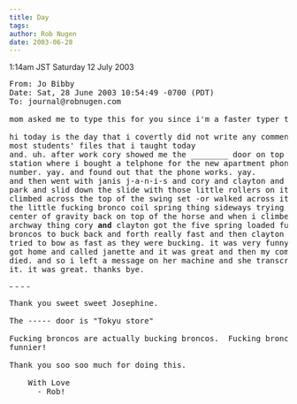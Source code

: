 ```yaml
---
title: Day
tags: 
author: Rob Nugen
date: 2003-06-28
---
```


<p class=date>1:14am JST Saturday 12 July 2003</p>

<pre>
From: Jo Bibby
Date: Sat, 28 June 2003 10:54:49 -0700 (PDT)
To: journal@robnugen.com

mom asked me to type this for you since i'm a faster typer than she.

hi today is the day that i covertly did not write any comments in
most students' files that i taught today
and. uh. after work cory showed me the ________ door on top of hiroshi
station where i bought a telphone for the new apartment phone
number. yay. and found out that the phone works. yay.
and then went with janis j-a-n-i-s and cory and clayton and mike to a
park and slid down the slide with those little rollers on it and
climbed across the top of the swing set -or walked across it- <b>and</b> did
the little fucking bronco coil spring thing sideways trying to get my
center of gravity back on top of the horse and when i climbed some
archway thing cory <b>and</b> clayton got the five spring loaded fucking
broncos to buck back and forth really fast and then clayton and cory
tried to bow as fast as they were bucking. it was very funny. and i
got home and called janette and it was great and then my computer
died. and so i left a message on her machine and she transcribed
it. it was great. thanks bye.
</pre>

<p>- - - -</p>

<pre>
Thank you sweet sweet Josephine.

The ----- door is "Tokyu store"

Fucking broncos are actually bucking broncos.  Fucking broncos is
funnier!

Thank you soo soo much for doing this.  

    With Love
      - Rob!
</pre>


